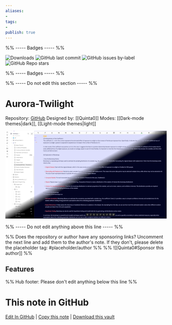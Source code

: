 ```yaml
---
aliases:
- 
tags: 
- 
publish: true
---
```


%% ----- Badges ----- %%

![Downloads](https://img.shields.io/badge/downloads-170-573E7A?style=for-the-badge&logo=)
![GitHub last commit](https://img.shields.io/github/last-commit/Quinta0/Aurora-Twilight?color=573E7A&label=last%20update&logo=github&style=for-the-badge)
![GitHub issues by-label](https://img.shields.io/github/issues/Quinta0/Aurora-Twilight/help%20wanted?color=573E7A&logo=github&style=for-the-badge) 
![GitHub Repo stars](https://img.shields.io/github/stars/Quinta0/Aurora-Twilight?color=573E7A&logo=github&style=for-the-badge)

%% ----- Badges ----- %%

%% ----- Do not edit this section ----- %%

# Aurora-Twilight

Repository: [GitHub](https://github.com/Quinta0/Aurora-Twilight)
Designed by: [[Quinta0]]
Modes: [[Dark-mode themes|dark]], [[Light-mode themes|light]]



![screenshot](https://github.com/Quinta0/Aurora-Twilight/raw/HEAD/image-small.png)

%% ----- Do not edit anything above this line ----- %% 

%% Does the repository or author have any sponsoring links? Uncomment the next line and add them to the author's note. If they don't, please delete the placeholder tag: #placeholder/author %%
%% ![[Quinta0#Sponsor this author]] %%


## Features



%% Hub footer: Please don't edit anything below this line %%

# This note in GitHub

<span class="git-footer">[Edit In GitHub](https://github.dev/obsidian-community/obsidian-hub/blob/main/02%20-%20Community%20Expansions/02.05%20All%20Community%20Expansions/Themes/Aurora-Twilight.md "git-hub-edit-note") | [Copy this note](https://raw.githubusercontent.com/obsidian-community/obsidian-hub/main/02%20-%20Community%20Expansions/02.05%20All%20Community%20Expansions/Themes/Aurora-Twilight.md "git-hub-copy-note") | [Download this vault](https://github.com/obsidian-community/obsidian-hub/archive/refs/heads/main.zip "git-hub-download-vault") </span>
